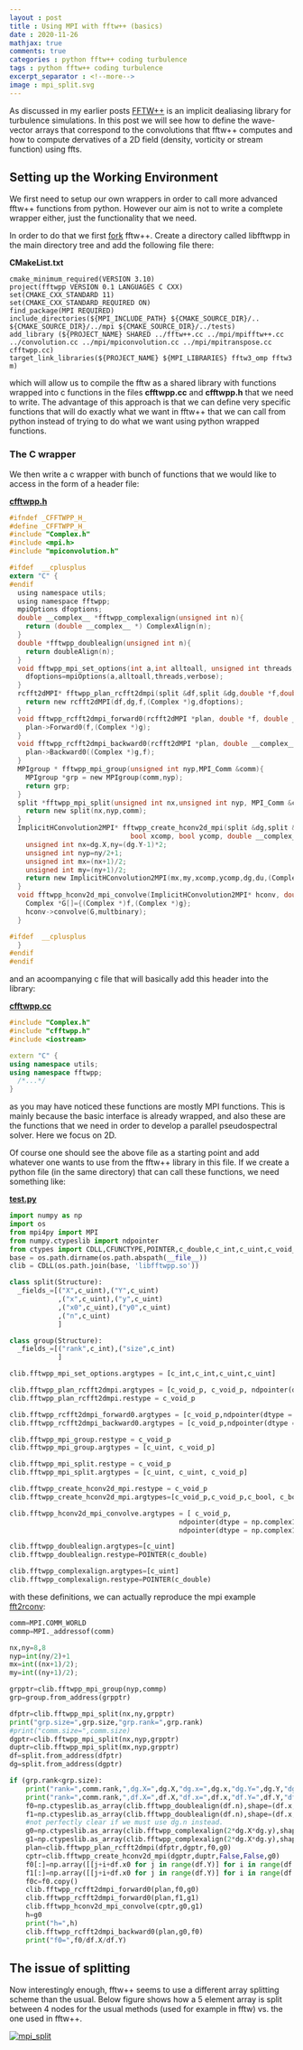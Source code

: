 ```yaml
---
layout : post
title : Using MPI with fftw++ (basics)
date : 2020-11-26
mathjax: true
comments: true
categories : python fftw++ coding turbulence
tags : python fftw++ coding turbulence
excerpt_separator : <!--more-->
image : mpi_split.svg
---
```


As discussed in my earlier posts [FFTW++](https://github.com/dealias/fftwpp) is an implicit dealiasing library for turbulence simulations. 
In this post we will see how to define the wave-vector arrays that correspond to the convolutions that fftw++ computes and how to compute dervatives 
of a 2D field (density, vorticity or stream function) using ffts.
 <!--more-->

## Setting up the Working Environment

We first need to setup our own wrappers in order to call more advanced fftw++ functions from python. However our aim is not to write a complete wrapper either, 
just the functionality that we need.

In order to do that we first [fork](https://github.com/gurcani/fftwpp) fftw++. Create a directory called libfftwpp in the main directory tree and add the following file there:

**CMakeList.txt**
```
cmake_minimum_required(VERSION 3.10)
project(fftwpp VERSION 0.1 LANGUAGES C CXX)
set(CMAKE_CXX_STANDARD 11)
set(CMAKE_CXX_STANDARD_REQUIRED ON)
find_package(MPI REQUIRED)
include_directories(${MPI_INCLUDE_PATH} ${CMAKE_SOURCE_DIR}/.. ${CMAKE_SOURCE_DIR}/../mpi ${CMAKE_SOURCE_DIR}/../tests)
add_library (${PROJECT_NAME} SHARED ../fftw++.cc ../mpi/mpifftw++.cc ../convolution.cc ../mpi/mpiconvolution.cc ../mpi/mpitranspose.cc cfftwpp.cc)
target_link_libraries(${PROJECT_NAME} ${MPI_LIBRARIES} fftw3_omp fftw3 m)
```

which will allow us to compile the fftw as a shared library with functions wrapped into c functions in the files **cfftwpp.cc** and **cfftwpp.h** that we need to write.
The advantage of this approach is that we can define very specific functions that will do exactly what we want 
in fftw++ that we can call from python instead of trying to do what we want using python wrapped functions.

### The C wrapper

We then write a c wrapper with bunch of functions that we would like to access in the form of a header file:

[**cfftwpp.h**](https://github.com/gurcani/fftwpp/blob/master/libfftwpp/cfftwpp.h)
```h
#ifndef _CFFTWPP_H_
#define _CFFTWPP_H_
#include "Complex.h"
#include <mpi.h>
#include "mpiconvolution.h"

#ifdef  __cplusplus
extern "C" {
#endif
  using namespace utils;
  using namespace fftwpp;
  mpiOptions dfoptions;
  double __complex__ *fftwpp_complexalign(unsigned int n){
    return (double __complex__ *) ComplexAlign(n);
  }
  double *fftwpp_doublealign(unsigned int n){
    return doubleAlign(n);
  }
  void fftwpp_mpi_set_options(int a,int alltoall, unsigned int threads, unsigned int verbose){
    dfoptions=mpiOptions(a,alltoall,threads,verbose);
  }
  rcfft2dMPI* fftwpp_plan_rcfft2dmpi(split &df,split &dg,double *f,double __complex__ *g){
    return new rcfft2dMPI(df,dg,f,(Complex *)g,dfoptions);
  }
  void fftwpp_rcfft2dmpi_forward0(rcfft2dMPI *plan, double *f, double __complex__ *g){
    plan->Forward0(f,(Complex *)g);
  }
  void fftwpp_rcfft2dmpi_backward0(rcfft2dMPI *plan, double __complex__ *g, double *f){
    plan->Backward0((Complex *)g,f);
  }
  MPIgroup * fftwpp_mpi_group(unsigned int nyp,MPI_Comm &comm){
    MPIgroup *grp = new MPIgroup(comm,nyp);
    return grp;
  }
  split *fftwpp_mpi_split(unsigned int nx,unsigned int nyp, MPI_Comm &comm){
    return new split(nx,nyp,comm);
  }
  ImplicitHConvolution2MPI* fftwpp_create_hconv2d_mpi(split &dg,split &du,
						      bool xcomp, bool ycomp, double __complex__ *g){
    unsigned int nx=dg.X,ny=(dg.Y-1)*2;
    unsigned int nyp=ny/2+1;
    unsigned int mx=(nx+1)/2;
    unsigned int my=(ny+1)/2;
    return new ImplicitHConvolution2MPI(mx,my,xcomp,ycomp,dg,du,(Complex *)g,dfoptions);
  }
  void fftwpp_hconv2d_mpi_convolve(ImplicitHConvolution2MPI* hconv, double __complex__ *f, double __complex__ *g) {
    Complex *G[]={(Complex *)f,(Complex *)g};
    hconv->convolve(G,multbinary);
  }

#ifdef  __cplusplus
  }
#endif
#endif
```

and an acoompanying c file that will basically add this header into the library:

[**cfftwpp.cc**](https://github.com/gurcani/fftwpp/blob/master/libfftwpp/cfftwpp.cc)
```c++
#include "Complex.h"
#include "cfftwpp.h"
#include <iostream>

extern "C" {
using namespace utils;
using namespace fftwpp;
  /*...*/
}
```

as you may have noticed these functions are mostly MPI functions. This is mainly because the basic interface is already wrapped, and also these are the functions that we need in order to develop a parallel pseudospectral solver. Here we focus on 2D.

Of course one should see the above file as a starting point and add whatever one wants to use from the fftw++ library in this file. If we create a python file (in the same directory) that can call these functions, we need something like:

[**test.py**](https://github.com/gurcani/fftwpp/blob/master/libfftwpp/test.py)
```py
import numpy as np
import os
from mpi4py import MPI
from numpy.ctypeslib import ndpointer
from ctypes import CDLL,CFUNCTYPE,POINTER,c_double,c_int,c_uint,c_void_p,c_bool,Structure,byref
base = os.path.dirname(os.path.abspath(__file__))
clib = CDLL(os.path.join(base, 'libfftwpp.so'))

class split(Structure):
  _fields_=[("X",c_uint),("Y",c_uint)
            ,("x",c_uint),("y",c_uint)
            ,("x0",c_uint),("y0",c_uint)
            ,("n",c_uint)
            ]

class group(Structure):
  _fields_=[("rank",c_int),("size",c_int)
            ]

clib.fftwpp_mpi_set_options.argtypes = [c_int,c_int,c_uint,c_uint]

clib.fftwpp_plan_rcfft2dmpi.argtypes = [c_void_p, c_void_p, ndpointer(dtype = float),ndpointer(dtype = np.complex128)]
clib.fftwpp_plan_rcfft2dmpi.restype = c_void_p

clib.fftwpp_rcfft2dmpi_forward0.argtypes = [c_void_p,ndpointer(dtype = float),ndpointer(dtype = np.complex128)]
clib.fftwpp_rcfft2dmpi_backward0.argtypes = [c_void_p,ndpointer(dtype = np.complex128),ndpointer(dtype = float)]

clib.fftwpp_mpi_group.restype = c_void_p
clib.fftwpp_mpi_group.argtypes = [c_uint, c_void_p]

clib.fftwpp_mpi_split.restype = c_void_p
clib.fftwpp_mpi_split.argtypes = [c_uint, c_uint, c_void_p]

clib.fftwpp_create_hconv2d_mpi.restype = c_void_p
clib.fftwpp_create_hconv2d_mpi.argtypes=[c_void_p,c_void_p,c_bool, c_bool,ndpointer(dtype = np.complex128)]

clib.fftwpp_hconv2d_mpi_convolve.argtypes = [ c_void_p,
                                          ndpointer(dtype = np.complex128),
                                          ndpointer(dtype = np.complex128) ]

clib.fftwpp_doublealign.argtypes=[c_uint]
clib.fftwpp_doublealign.restype=POINTER(c_double)

clib.fftwpp_complexalign.argtypes=[c_uint]
clib.fftwpp_complexalign.restype=POINTER(c_double)
```

with these definitions, we can actually reproduce the mpi example [fft2rconv](https://github.com/dealias/fftwpp/blob/master/mpi/examples/fft2rconv.cc):

```py
comm=MPI.COMM_WORLD
commp=MPI._addressof(comm)

nx,ny=8,8
nyp=int(ny/2)+1
mx=int((nx+1)/2);
my=int((ny+1)/2);

grpptr=clib.fftwpp_mpi_group(nyp,commp)
grp=group.from_address(grpptr)

dfptr=clib.fftwpp_mpi_split(nx,ny,grpptr)
print("grp.size=",grp.size,"grp.rank=",grp.rank)
#print("comm.size=",comm.size)
dgptr=clib.fftwpp_mpi_split(nx,nyp,grpptr)
duptr=clib.fftwpp_mpi_split(mx,nyp,grpptr)
df=split.from_address(dfptr)
dg=split.from_address(dgptr)

if (grp.rank<grp.size):
    print("rank=",comm.rank,",dg.X=",dg.X,"dg.x=",dg.x,"dg.Y=",dg.Y,"dg.y=",dg.y,"dg.n=",dg.n)
    print("rank=",comm.rank,",df.X=",df.X,"df.x=",df.x,"df.Y=",df.Y,"df.y=",df.y,"df.n=",df.n)
    f0=np.ctypeslib.as_array(clib.fftwpp_doublealign(df.n),shape=(df.x,df.Y))
    f1=np.ctypeslib.as_array(clib.fftwpp_doublealign(df.n),shape=(df.x,df.Y))
    #not perfectly clear if we must use dg.n instead.
    g0=np.ctypeslib.as_array(clib.fftwpp_complexalign(2*dg.X*dg.y),shape=(2*dg.X*dg.y,)).view(dtype=complex).reshape((dg.X,dg.y))
    g1=np.ctypeslib.as_array(clib.fftwpp_complexalign(2*dg.X*dg.y),shape=(2*dg.X*dg.y,)).view(dtype=complex).reshape((dg.X,dg.y))
    plan=clib.fftwpp_plan_rcfft2dmpi(dfptr,dgptr,f0,g0)
    cptr=clib.fftwpp_create_hconv2d_mpi(dgptr,duptr,False,False,g0)
    f0[:]=np.array([[j+i+df.x0 for j in range(df.Y)] for i in range(df.x)],dtype=float)
    f1[:]=np.array([[j+i+df.x0 for j in range(df.Y)] for i in range(df.x)],dtype=float)
    f0c=f0.copy()
    clib.fftwpp_rcfft2dmpi_forward0(plan,f0,g0)
    clib.fftwpp_rcfft2dmpi_forward0(plan,f1,g1)
    clib.fftwpp_hconv2d_mpi_convolve(cptr,g0,g1)
    h=g0
    print("h=",h)
    clib.fftwpp_rcfft2dmpi_backward0(plan,g0,f0)
    print("f0=",f0/df.X/df.Y)
```

## The issue of splitting

Now interestingly enough, fftw++ seems to use a different array splitting scheme than the usual. Below figure shows how a 5 element array is split between 4 nodes for the  usual methods (used for example in fftw) vs. the one used in fftw++.

[![mpi_split](/assets/images/mpi_split.svg)](/assets/images/mpi_split.svg)

